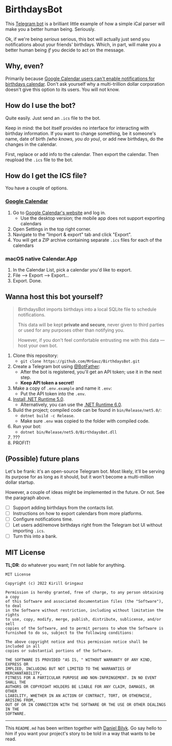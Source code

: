 # BirthdaysBot

This [Telegram bot](https://t.me/iCalBirthdaysBot) is a brilliant little example of how a simple iCal parser will make you a better human being. Seriously.

Ok, if we're being *serious* serious, this bot will actually just send you notifications about your friends' birthdays. Which, in part, will make you a better human being *if* you decide to act on the message.

## Why, even?

Primarily because [Google Calendar users can't enable notifications for birthdays calendar](https://support.google.com/calendar/thread/1699815?hl=en&msgid=1714805). Don't ask yourself why a multi-trillion dollar corporation doesn't give this option to its users. You will not know.

## How do I use the bot?

Quite easily. Just send an `.ics` file to the bot.

Keep in mind: the bot itself provides no interface for interacting with birthday information. If you want to change something, be it someone's name, date of birth *(who knows, you do you)*, or add new birthdays, do the changes in the calendar.

First, replace or add info to the calendar. Then export the calendar. Then reupload the `.ics` file to the bot.

## How do I get the ICS file?

You have a couple of options.

### [Google Calendar](https://support.google.com/calendar/answer/37111?hl=en)
1. Go to [Google Calendar's website](https://calendar.google.com/calendar) and log in.
    - Use the desktop version; the mobile app does not support exporting calendars
2. Open Settings in the top right corner.
3. Navigate to the "Import & export" tab and click "Export".
4. You will get a ZIP archive containing separate `.ics` files for each of the calendars

### macOS native Calendar.App
1. In the Calendar List, pick a calendar you'd like to export.
2. File --> Export --> Export...
3. Export. Done.

## Wanna host this bot yourself?

> BirthdaysBot imports birthdays into a local SQLite file to schedule notifications.
>
> This data will be kept **private and secure**, never given to third parties or used for any purposes other than notifying you.
>
> However, if you don't feel comfortable entrusting me with this data — host your own bot.

1. Clone this repository:
    - ``git clone https://github.com/MrGauz/BirthdaysBot.git``
2. Create a Telegram bot using [@BotFather](https://t.me/BotFather):
    - After the bot is registered, you'll get an API token; use it in the next step.
    - **Keep API token a secret!**
3. Make a copy of ``.env.example`` and name it ``.env``:
    - Put the API token into the ``.env``.
4. [Install .NET Runtime 5.0](https://dotnet.microsoft.com/en-us/download/dotnet/5.0).
    - Alternatively, you can use the [.NET Runtime 6.0](https://dotnet.microsoft.com/en-us/download/dotnet/6.0).
5. Build the project; compiled code can be found in ``bin/Release/net5.0/``:
    - ``dotnet build -c Release``.
    - Make sure ``.env`` was copied to the folder with compiled code.
6. Run your bot:
    - ``dotnet bin/Release/net5.0/BirthdaysBot.dll``
7. ???
8. PROFIT!

## (Possible) future plans

Let's be frank: it's an open-source Telegram bot. Most likely, it'll be serving its purpose for as long as it should, but it won't become a multi-million dollar startup.

However, a couple of ideas might be implemented in the future. Or not. See the paragraph above.

- [ ] Support adding birthdays from the contacts list.
- [ ] Instructions on how to export calendars from more platforms.
- [ ] Configure notifications time.
- [ ] Let users add/remove birthdays right from the Telegram bot UI without importing `.ics`.
- [ ] Turn this into a bank.

## MIT License

**TL;DR**: do whatever you want; I'm not liable for anything.

```
MIT License

Copyright (c) 2022 Kirill Gringauz

Permission is hereby granted, free of charge, to any person obtaining a copy
of this Software and associated documentation files (the "Software"), to deal
in the Software without restriction, including without limitation the rights
to use, copy, modify, merge, publish, distribute, sublicense, and/or sell
copies of the Software, and to permit persons to whom the Software is
furnished to do so, subject to the following conditions:

The above copyright notice and this permission notice shall be included in all
copies or substantial portions of the Software.

THE SOFTWARE IS PROVIDED "AS IS, " WITHOUT WARRANTY OF ANY KIND, EXPRESS OR
IMPLIED, INCLUDING BUT NOT LIMITED TO THE WARRANTIES OF MERCHANTABILITY,
FITNESS FOR A PARTICULAR PURPOSE AND NON-INFRINGEMENT. IN NO EVENT SHALL THE
AUTHORS OR COPYRIGHT HOLDERS BE LIABLE FOR ANY CLAIM, DAMAGES, OR OTHER
LIABILITY, WHETHER IN AN ACTION OF CONTRACT, TORT, OR OTHERWISE, ARISING FROM,
OUT OF OR IN CONNECTION WITH THE SOFTWARE OR THE USE OR OTHER DEALINGS IN THE
SOFTWARE.
```
---
This `README.md` has been written together with [Daniel Bilyk](https://github.com/danielbilyk). Go say hello to him if you want your project's story to be told in a way that wants to be read.
